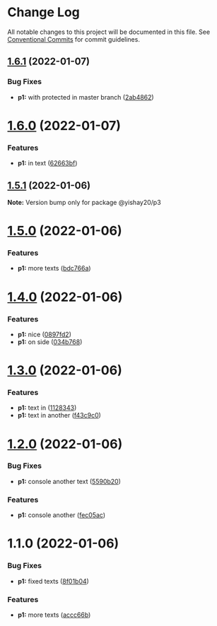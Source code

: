 # Change Log

All notable changes to this project will be documented in this file.
See [Conventional Commits](https://conventionalcommits.org) for commit guidelines.

## [1.6.1](https://github.com/yishayweb/yishay20_monorepo_2/compare/@yishay20/p3@1.6.0...@yishay20/p3@1.6.1) (2022-01-07)


### Bug Fixes

* **p1:** with protected in master branch ([2ab4862](https://github.com/yishayweb/yishay20_monorepo_2/commit/2ab4862c4150ab83be04819ec20444509cc03a8a))





# [1.6.0](https://github.com/yishayweb/yishay20_monorepo_2/compare/@yishay20/p3@1.5.1...@yishay20/p3@1.6.0) (2022-01-07)


### Features

* **p1:** in text ([62663bf](https://github.com/yishayweb/yishay20_monorepo_2/commit/62663bf9c9e634b7c1fd8cbcb0a54dffeb1818f3))





## [1.5.1](https://github.com/yishayweb/yishay20_monorepo_2/compare/@yishay20/p3@1.5.0...@yishay20/p3@1.5.1) (2022-01-06)

**Note:** Version bump only for package @yishay20/p3





# [1.5.0](https://github.com/yishayweb/yishay20_monorepo_2/compare/@yishay20/p3@1.4.0...@yishay20/p3@1.5.0) (2022-01-06)


### Features

* **p1:** more texts ([bdc766a](https://github.com/yishayweb/yishay20_monorepo_2/commit/bdc766a70a5dce9d60879199374f23de8987e75e))





# [1.4.0](https://github.com/yishayweb/yishay20_monorepo_2/compare/@yishay20/p3@1.3.0...@yishay20/p3@1.4.0) (2022-01-06)


### Features

* **p1:** nice ([0897fd2](https://github.com/yishayweb/yishay20_monorepo_2/commit/0897fd28589c750a7830e5676d525f1e2175a3b9))
* **p1:** on side ([034b768](https://github.com/yishayweb/yishay20_monorepo_2/commit/034b7681b390c1f225efe658140a1064bcb4ce72))





# [1.3.0](https://github.com/yishayweb/yishay20_monorepo_2/compare/@yishay20/p3@1.2.0...@yishay20/p3@1.3.0) (2022-01-06)


### Features

* **p1:** text in ([1128343](https://github.com/yishayweb/yishay20_monorepo_2/commit/112834320988872fc57d19016df9596cbb533c30))
* **p1:** text in another ([f43c9c0](https://github.com/yishayweb/yishay20_monorepo_2/commit/f43c9c052034ba7a987434fcc01f5bb9d5b48ff1))





# [1.2.0](https://github.com/yishayweb/yishay20_monorepo_2/compare/@yishay20/p3@1.1.0...@yishay20/p3@1.2.0) (2022-01-06)


### Bug Fixes

* **p1:** console another text ([5590b20](https://github.com/yishayweb/yishay20_monorepo_2/commit/5590b20b3d1cb252fc4558feb2e926f82225d951))


### Features

* **p1:** console another ([fec05ac](https://github.com/yishayweb/yishay20_monorepo_2/commit/fec05ac56265bbddf86dc2214b6d2ac8e4cec8c5))





# 1.1.0 (2022-01-06)


### Bug Fixes

* **p1:** fixed texts ([8f01b04](https://github.com/yishayweb/yishay20_monorepo_2/commit/8f01b0403ff9b6f08c912b51c7068408942be7cf))


### Features

* **p1:** more texts ([accc66b](https://github.com/yishayweb/yishay20_monorepo_2/commit/accc66b390d2b90b369fda85349573deb2512e15))
